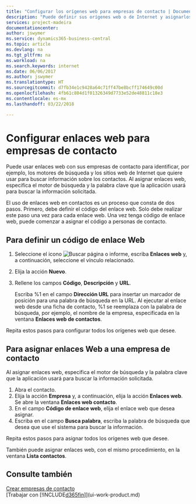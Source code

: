 ```yaml
---
title: "Configurar los orígenes web para empresas de contacto | Documentos de Microsoft"
description: "Puede definir sus orígenes web o de Internet y asignarlos a una empresa de contacto para identificar cómo desea buscar la información de sus contactos."
services: project-madeira
documentationcenter: 
author: jswymer
ms.service: dynamics365-business-central
ms.topic: article
ms.devlang: na
ms.tgt_pltfrm: na
ms.workload: na
ms.search.keywords: internet
ms.date: 06/06/2017
ms.author: jswymer
ms.translationtype: HT
ms.sourcegitcommit: d7fb34e1c9428a64c71ff47be8bcff174649c00d
ms.openlocfilehash: 4fb61c804d1f01326349d7733e52de48811c18e3
ms.contentlocale: es-mx
ms.lasthandoff: 03/22/2018

---
```

# <a name="set-up-web-sources-for-contact-companies"></a>Configurar enlaces web para empresas de contacto
Puede usar enlaces web con sus empresas de contacto para identificar, por ejemplo, los motores de búsqueda y los sitios web de Internet que quiere usar para buscar información sobre los contactos. Al asignar enlaces web, especifica el motor de búsqueda y la palabra clave que la aplicación usará para buscar la información solicitada.

El uso de enlaces web en contactos es un proceso que consta de dos pasos. Primero, debe definir el código del enlace web. Solo debe realizar este paso una vez para cada enlace web. Una vez tenga código de enlace web, puede comenzar a asignar el código a personas de contacto.

## <a name="to-define-a-web-source-code"></a>Para definir un código de enlace Web
1. Seleccione el icono ![Buscar página o informe](media/ui-search/search_small.png "icono Buscar página o informe"), escriba **Enlaces web** y, a continuación, seleccione el vínculo relacionado.
2. Elija la acción **Nuevo**.
3. Rellene los campos **Código**, **Descripción** y **URL**.

    Escriba %1 en el campo **Dirección URL** para insertar un marcador de posición para una palabra de búsqueda en la URL. Al ejecutar al enlace web desde una ficha de contacto, %1 se reemplaza con la palabra de búsqueda, por ejemplo, el nombre de la empresa, especificada en la ventana **Enlaces web de contactos**.

Repita estos pasos para configurar todos los orígenes web que desee.

## <a name="to-assign-web-sources-to-a-contact-company"></a>Para asignar enlaces Web a una empresa de contacto
Al asignar enlaces web, especifica el motor de búsqueda y la palabra clave que la aplicación usará para buscar la información solicitada.

1. Abra el contacto.
2. Elija la acción **Empresa** y, a continuación, elija la acción **Enlaces web**. Se abre la ventana **Enlaces web contacto**.
3. En el campo **Código de enlace web**, elija el enlace web que desea asignar.
4. Escriba en el campo **Busca palabra**, escriba la palabra de búsqueda que desea que use el sistema para buscar la información.

Repita estos pasos para asignar todos los orígenes web que desee.

También puede asignar enlaces web, con el mismo procedimiento, en la ventana **Lista contactos**.

## <a name="see-also"></a>Consulte también
[Crear empresas de contacto](marketing-create-contact-companies.md)  
[Trabajar con [!INCLUDE[d365fin](includes/d365fin_md.md)]](ui-work-product.md)

